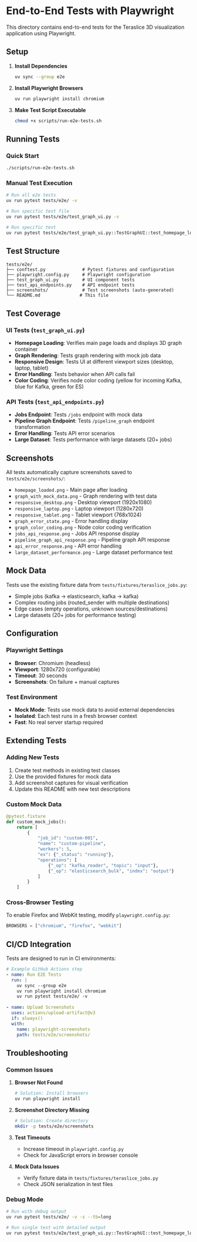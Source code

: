 # End-to-End Tests with Playwright

This directory contains end-to-end tests for the Teraslice 3D visualization application using Playwright.

## Setup

1. **Install Dependencies**
   ```bash
   uv sync --group e2e
   ```

2. **Install Playwright Browsers**
   ```bash
   uv run playwright install chromium
   ```

3. **Make Test Script Executable**
   ```bash
   chmod +x scripts/run-e2e-tests.sh
   ```

## Running Tests

### Quick Start
```bash
./scripts/run-e2e-tests.sh
```

### Manual Test Execution
```bash
# Run all e2e tests
uv run pytest tests/e2e/ -v

# Run specific test file
uv run pytest tests/e2e/test_graph_ui.py -v

# Run specific test
uv run pytest tests/e2e/test_graph_ui.py::TestGraphUI::test_homepage_loads -v
```

## Test Structure

```
tests/e2e/
├── conftest.py              # Pytest fixtures and configuration
├── playwright.config.py     # Playwright configuration
├── test_graph_ui.py         # UI component tests
├── test_api_endpoints.py    # API endpoint tests
├── screenshots/             # Test screenshots (auto-generated)
└── README.md               # This file
```

## Test Coverage

### UI Tests (`test_graph_ui.py`)
- **Homepage Loading**: Verifies main page loads and displays 3D graph container
- **Graph Rendering**: Tests graph rendering with mock job data
- **Responsive Design**: Tests UI at different viewport sizes (desktop, laptop, tablet)
- **Error Handling**: Tests behavior when API calls fail
- **Color Coding**: Verifies node color coding (yellow for incoming Kafka, blue for Kafka, green for ES)

### API Tests (`test_api_endpoints.py`)
- **Jobs Endpoint**: Tests `/jobs` endpoint with mock data
- **Pipeline Graph Endpoint**: Tests `/pipeline_graph` endpoint transformation
- **Error Handling**: Tests API error scenarios
- **Large Dataset**: Tests performance with large datasets (20+ jobs)

## Screenshots

All tests automatically capture screenshots saved to `tests/e2e/screenshots/`:

- `homepage_loaded.png` - Main page after loading
- `graph_with_mock_data.png` - Graph rendering with test data
- `responsive_desktop.png` - Desktop viewport (1920x1080)
- `responsive_laptop.png` - Laptop viewport (1280x720)
- `responsive_tablet.png` - Tablet viewport (768x1024)
- `graph_error_state.png` - Error handling display
- `graph_color_coding.png` - Node color coding verification
- `jobs_api_response.png` - Jobs API response display
- `pipeline_graph_api_response.png` - Pipeline graph API response
- `api_error_response.png` - API error handling
- `large_dataset_performance.png` - Large dataset performance test

## Mock Data

Tests use the existing fixture data from `tests/fixtures/teraslice_jobs.py`:

- Simple jobs (kafka → elasticsearch, kafka → kafka)
- Complex routing jobs (routed_sender with multiple destinations)
- Edge cases (empty operations, unknown sources/destinations)
- Large datasets (20+ jobs for performance testing)

## Configuration

### Playwright Settings
- **Browser**: Chromium (headless)
- **Viewport**: 1280x720 (configurable)
- **Timeout**: 30 seconds
- **Screenshots**: On failure + manual captures

### Test Environment
- **Mock Mode**: Tests use mock data to avoid external dependencies
- **Isolated**: Each test runs in a fresh browser context
- **Fast**: No real server startup required

## Extending Tests

### Adding New Tests
1. Create test methods in existing test classes
2. Use the provided fixtures for mock data
3. Add screenshot captures for visual verification
4. Update this README with new test descriptions

### Custom Mock Data
```python
@pytest.fixture
def custom_mock_jobs():
    return [
        {
            "job_id": "custom-001",
            "name": "custom-pipeline",
            "workers": 5,
            "ex": {"_status": "running"},
            "operations": [
                {"_op": "kafka_reader", "topic": "input"},
                {"_op": "elasticsearch_bulk", "index": "output"}
            ]
        }
    ]
```

### Cross-Browser Testing
To enable Firefox and WebKit testing, modify `playwright.config.py`:
```python
BROWSERS = ["chromium", "firefox", "webkit"]
```

## CI/CD Integration

Tests are designed to run in CI environments:

```yaml
# Example GitHub Actions step
- name: Run E2E Tests
  run: |
    uv sync --group e2e
    uv run playwright install chromium
    uv run pytest tests/e2e/ -v
    
- name: Upload Screenshots
  uses: actions/upload-artifact@v3
  if: always()
  with:
    name: playwright-screenshots
    path: tests/e2e/screenshots/
```

## Troubleshooting

### Common Issues

1. **Browser Not Found**
   ```bash
   # Solution: Install browsers
   uv run playwright install
   ```

2. **Screenshot Directory Missing**
   ```bash
   # Solution: Create directory
   mkdir -p tests/e2e/screenshots
   ```

3. **Test Timeouts**
   - Increase timeout in `playwright.config.py`
   - Check for JavaScript errors in browser console

4. **Mock Data Issues**
   - Verify fixture data in `tests/fixtures/teraslice_jobs.py`
   - Check JSON serialization in test files

### Debug Mode
```bash
# Run with debug output
uv run pytest tests/e2e/ -v -s --tb=long

# Run single test with detailed output
uv run pytest tests/e2e/test_graph_ui.py::TestGraphUI::test_homepage_loads -v -s
```